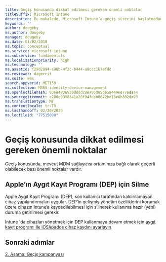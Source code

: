 ```yaml
---
title: Geçiş konusunda dikkat edilmesi gereken önemli noktalar
titleSuffix: Microsoft Intune
description: Bu makalede, Microsoft Intune’a geçiş sürecini başlatmadan önce geçiş konusunda dikkat edilmesi gereken önemli noktalar sağlanmaktadır.
keywords: ''
author: dougeby
ms.author: dougeby
manager: dougeby
ms.date: 01/02/2018
ms.topic: conceptual
ms.service: microsoft-intune
ms.subservice: fundamentals
ms.localizationpriority: high
ms.technology: ''
ms.assetid: f29d2894-e98b-4f2c-b444-a8ccc1b7efdd
ms.reviewer: dagerrit
ms.suite: ems
search.appverid: MET150
ms.collection: M365-identity-device-management
ms.openlocfilehash: 936e4836938ddddc8e795d85de5a449ee77edaa4
ms.sourcegitcommit: c780e9988341a20f94fdeb8672bd13e0b302da93
ms.translationtype: MT
ms.contentlocale: tr-TR
ms.lasthandoff: 02/20/2020
ms.locfileid: "77515008"
---
```

# <a name="special-migration-considerations"></a>Geçiş konusunda dikkat edilmesi gereken önemli noktalar

Geçiş konusunda, mevcut MDM sağlayıcısı ortamınıza bağlı olarak geçerli olabilecek bazı önemli noktalar vardır.

## <a name="wipe-for-apples-device-enrollment-program-dep"></a>Apple’ın Aygıt Kayıt Programı (DEP) için Silme

Apple Aygıt Kayıt Programı (DEP), son kullanıcı tarafından kaldırılamayan cihaz yapılandırmaları uygular. DEP’in gelişmiş yönetim özelliklerini korumak üzere cihazın Intune’a kaydedilebilmesi için silinerek kullanıma hazır (yeni) duruma getirilmesi gerekir.

Intune 'da cihazları yönetmek için DEP kullanmaya devam etmek için [aygıt kayıt programı Ile iOS/ıpados cihaz kaydını ayarlayın](../enrollment/device-enrollment-program-enroll-ios.md).


## <a name="next-steps"></a>Sonraki adımlar

[2. Aşama: Geçiş kampanyası](../migration-guide-campaign.md)
